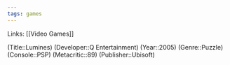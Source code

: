 ```yaml
---
tags: games
---
```

Links: [[Video Games]]

(Title::Lumines)
(Developer::Q Entertainment)
(Year::2005)
(Genre::Puzzle)
(Console::PSP)
(Metacritic::89)
(Publisher::Ubisoft)







